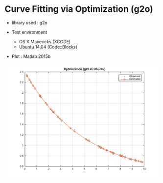 # Curve Fitting via Optimization (g2o)
- library used : g2o
- Test environment
  * OS X Mavericks (XCODE)
  * Ubuntu 14.04 (Code::Blocks)

- Plot : Matlab 2015b

![Figure1](https://raw.githubusercontent.com/dalek7/Algorithms/master/Optimization/g2o/g2otest-curvefit/g2oplot1_curve_fitting.png)
